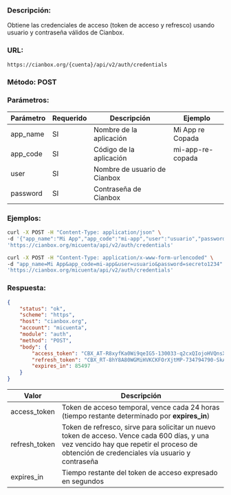### Descripción:

Obtiene las credenciales de acceso (token de acceso y refresco) usando usuario y contraseña válidos de Cianbox.

### URL:

`https://cianbox.org/{cuenta}/api/v2/auth/credentials`

### Método: POST

### Parámetros:

|Parámetro |Requerido |Descripción                 |Ejemplo         |
|----------|----------|----------------------------|----------------|
|app_name  |SI        |Nombre de la aplicación     |Mi App re Copada|
|app_code  |SI        |Código de la aplicación     |mi-app-re-copada|
|user      |SI        |Nombre de usuario de Cianbox|                |
|password  |SI        |Contraseña de Cianbox       |                |

### Ejemplos:
```bash
curl -X POST -H "Content-Type: application/json" \
-d '{"app_name":"Mi App","app_code":"mi-app","user":"usuario","password":"secreto1234"}' \
'https://cianbox.org/micuenta/api/v2/auth/credentials'
```
```bash
curl -X POST -H "Content-Type: application/x-www-form-urlencoded" \
-d "app_name=Mi App&app_code=mi-app&user=usuario&password=secreto1234" \
'https://cianbox.org/micuenta/api/v2/auth/credentials'
```
### Respuesta:
```json
{
    "status": "ok",
    "scheme": "https",
    "host": "cianbox.org",
    "account": "micuenta",
    "module": "auth",
    "method": "POST",
    "body": {
        "access_token": "CBX_AT-R8xyfKa0Wi9qeIG5-130033-q2cxQIojoHVQnsXxmiXQinXmJlUEWt1p-570984383",
        "refresh_token": "CBX_RT-8hY8A80WGMiHVKCKFOrXjtMP-734794790-SkAeRIGtEJeQRmhG-446258",
        "expires_in": 85497
    }
}
```
|Valor         |Descripción |
|--------------|------------|
|access_token  |Token de acceso temporal, vence cada 24 horas (tiempo restante determinado por **expires_in**)|
|refresh_token |Token de refresco, sirve para solicitar un nuevo token de acceso. Vence cada 600 días, y una vez vencido hay que repetir el proceso de obtención de credenciales vía usuario y contraseña|
|expires_in    |Tiempo restante del token de acceso expresado en segundos|